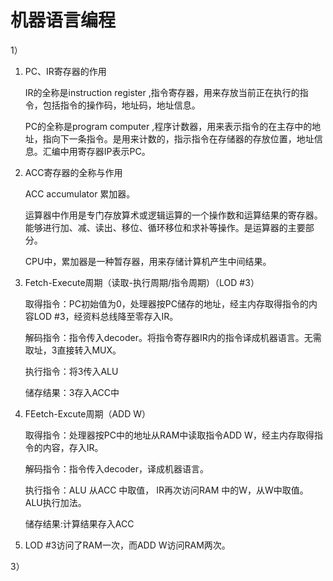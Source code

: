 # 机器语言编程

1） 
1. PC、IR寄存器的作用

    IR的全称是instruction register ,指令寄存器，用来存放当前正在执行的指令，包括指令的操作码，地址码，地址信息。

    PC的全称是program computer ,程序计数器，用来表示指令的在主存中的地址，指向下一条指令。是用来计数的，指示指令在存储器的存放位置，地址信息。汇编中用寄存器IP表示PC。

2. ACC寄存器的全称与作用

    ACC accumulator 累加器。
    
    运算器中作用是专门存放算术或逻辑运算的一个操作数和运算结果的寄存器。能够进行加、减、读出、移位、循环移位和求补等操作。是运算器的主要部分。

    CPU中，累加器是一种暂存器，用来存储计算机产生中间结果。 

 3. Fetch-Execute周期（读取-执行周期/指令周期）（LOD #3）
    
    取得指令：PC初始值为0，处理器按PC储存的地址，经主内存取得指令的内容LOD #3，经资料总线降至零存入IR。

    解码指令：指令传入decoder。将指令寄存器IR内的指令译成机器语言。无需取址，3直接转入MUX。


    执行指令：将3传入ALU


    储存结果：3存入ACC中

4. FEetch-Excute周期（ADD W）

    取得指令：处理器按PC中的地址从RAM中读取指令ADD W，经主内存取得指令的内容，存入IR。

    解码指令：指令传入decoder，译成机器语言。

    执行指令：ALU 从ACC 中取值， IR再次访问RAM 中的W，从W中取值。ALU执行加法。

    储存结果:计算结果存入ACC

5. LOD #3访问了RAM一次，而ADD W访问RAM两次。

3）


    